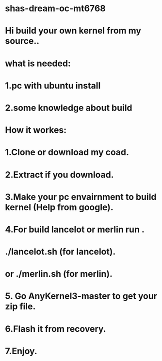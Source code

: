 # shas-dream-oc-mt6768

# Hi build your own kernel from my source..

# what is needed:
# 1.pc with ubuntu install
# 2.some knowledge about build


# How it workes:
# 1.Clone or download my coad.
# 2.Extract if you download.
# 3.Make your pc envairnment to build kernel (Help from google).
# 4.For build lancelot or merlin run .
# ./lancelot.sh (for lancelot).
# or ./merlin.sh (for merlin).

# 5. Go AnyKernel3-master to get your zip file.
# 6.Flash it from recovery.
# 7.Enjoy.
